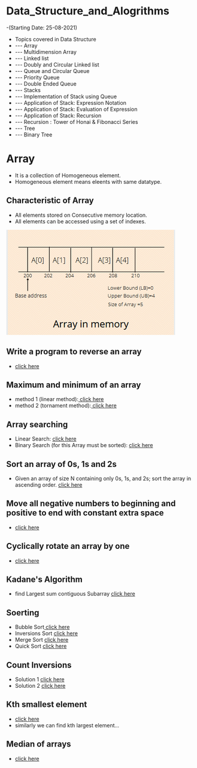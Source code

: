 # Data_Structure_and_Alogrithms

-(Starting Date: 25-08-2021)

- Topics covered in Data Structure
- --- Array
- --- Multidimension Array
- --- Linked list
- --- Doubly and Circular Linked list
- --- Queue and Circular Queue
- --- Priority Queue
- --- Double Ended Queue
- --- Stacks
- --- Implementation of Stack using Queue
- --- Application of Stack: Expression Notation
- --- Application of Stack: Evaluation of Expression
- --- Application of Stack: Recursion
- --- Recursion : Tower of Honai & Fibonacci Series
- --- Tree
- --- Binary Tree
  


# Array
- It is a collection of Homogeneous element.
- Homogeneous element means eleents with same datatype.

## Characteristic of Array
- All elements stored on Consecutive memory location.
- All elements can be accessed using a set of indexes.

<img src="https://raw.githubusercontent.com/vaibhavpandey0015/Data_Structure_and_Alogrithms/main/images/array.PNG" alt="array">

## Write a program to reverse an array 
- <a href="https://github.com/vaibhavpandey0015/Data_Structure_and_Alogrithms/blob/main/reverse.cpp" target="blank"> click here</a>

## Maximum and minimum of an array
- method 1 (linear method):<a href="https://github.com/vaibhavpandey0015/Data_Structure_and_Alogrithms/blob/main/maxandminmethod1.cpp" target="blank"> click here</a>
- method 2 (tornament method):<a href="https://github.com/vaibhavpandey0015/Data_Structure_and_Alogrithms/blob/main/maxandminmethod2.cpp" target="blank"> click here</a>

## Array searching
- Linear Search: <a href="https://github.com/vaibhavpandey0015/Data_Structure_and_Alogrithms/blob/main/linearsearch.cpp" target="blank"> click here</a>
- Binary Search (for this Array must be sorted): <a href="https://github.com/vaibhavpandey0015/Data_Structure_and_Alogrithms/blob/main/binarysearch.cpp" target="blank"> click here</a>

## Sort an array of 0s, 1s and 2s
- Given an array of size N containing only 0s, 1s, and 2s; sort the array in ascending order. <a href="https://github.com/vaibhavpandey0015/Data_Structure_and_Alogrithms/blob/main/sort012.cpp" target="blank"> click here</a>

## Move all negative numbers to beginning and positive to end with constant extra space
- <a href="https://github.com/vaibhavpandey0015/Data_Structure_and_Alogrithms/blob/main/movenegative.cpp" target="blank"> click here</a>


## Cyclically rotate an array by one
- <a href="https://github.com/vaibhavpandey0015/Data_Structure_and_Alogrithms/blob/main/rotatebyone.cpp" target="blank"> click here</a>

## Kadane's Algorithm
- find Largest sum contiguous Subarray <a href="https://github.com/vaibhavpandey0015/Data_Structure_and_Alogrithms/blob/main/kadane.cpp" target="blank"> click here</a>

## Soerting
- Bubble Sort<a href="https://github.com/vaibhavpandey0015/Data_Structure_and_Alogrithms/blob/main/bubblesort.cpp" target="blank"> click here</a>
- Inversions Sort <a href="https://github.com/vaibhavpandey0015/Data_Structure_and_Alogrithms/blob/main/inversionssort.cpp" target="blank"> click here</a>
- Merge Sort <a href="https://github.com/vaibhavpandey0015/Data_Structure_and_Alogrithms/blob/main/mergesort.cpp" target="blank"> click here</a>
- Quick Sort <a href="https://github.com/vaibhavpandey0015/Data_Structure_and_Alogrithms/blob/main/quickSort.cpp" target="blank"> click here</a>

## Count Inversions
- Solution 1 <a href="https://github.com/vaibhavpandey0015/Data_Structure_and_Alogrithms/blob/main/inversioncount1.cpp" target="blank"> click here</a>
- Solution 2 <a href="https://github.com/vaibhavpandey0015/Data_Structure_and_Alogrithms/blob/main/inversioncount2.cpp" target="blank"> click here</a>

## Kth smallest element
- <a href="https://github.com/vaibhavpandey0015/Data_Structure_and_Alogrithms/blob/main/kthsmallestno.cpp" target="blank"> click here</a>
- similarly we can find kth largest element...


## Median of arrays
- <a href="https://github.com/vaibhavpandey0015/Data_Structure_and_Alogrithms/blob/main/median.cpp" target="blank"> click here</a>
